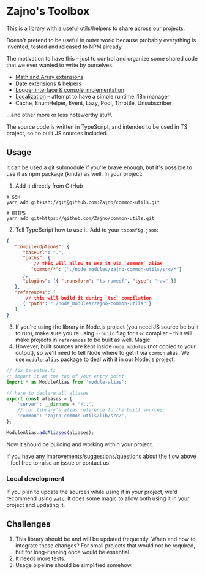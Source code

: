 # Zajno's Toolbox

This is a library with a useful utils/helpers to share across our projects.

Doesn't pretend to be useful in outer world because probably everything is invented, tested and released to NPM already.

The motivation to have this – just to control and organize some shared code that we ever wanted to write by ourselves.


* [Math and Array extensions](./src/math/index.ts)
* [Date extensions & helpers](./src/dates/index.ts)
* [Logger interface & console implementation](./src/logger/index.ts)
* [Localization](./src/services/localization/LocalizationManager.ts) – attempt to have a simple runtime i18n manager
* Cache, EnumHelper, Event, Lazy, Pool, Throttle, Unsubscriber

...and other more or less noteworthy stuff.

The source code is written in TypeScript, and intended to be used in TS project, so no built JS sources included.


## Usage

It can be used a git submodule if you're brave enough, but it's possible to use it as npm package (kinda) as well. In your project:

1. Add it directly from GitHub

```
# SSH
yarn add git+ssh://git@github.com:Zajno/common-utils.git

# HTTPS
yarn add git+https://github.com/Zajno/common-utils.git
```

2. Tell TypeScript how to use it. Add to your `tsconfig.json`:

```json
{
   "compilerOptions": {
      "baseUrl": ".",
      "paths": {
          // this will allow to use it via `common` alias
         "common/*": ["./node_modules/zajno-common-utils/src/*"]
      },
      "plugins": [{ "transform": "ts-nameof", "type": "raw" }]
   },
   "references": [
       // this will build it during `tsc` compilation
      { "path": "./node_modules/zajno-common-utils" }
   ]
}
```

3. If you're using the library in Node.js project (you need JS source be built to run), make sure you're using `--build` flag for `tsc` compiler – this will make projects in `references` to be built as well. Magic.
4. However, built sources are kept inside `node_modules` (not copied to your output), so we'll need to tell Node where to get it via `common` alias. We use `module-alias` package to deal with it in our Node.js project:

```typescript
// fix-ts-paths.ts
// import it at the top of your entry point
import * as ModuleAlias from 'module-alias';

// here to declare all aliases
export const aliases = {
    'server': __dirname + '/..',
    // our library's alias reference to the built sources:
    'common': 'zajno-common-utils/lib/src/',
};

ModuleAlias.addAliases(aliases);

```

Now it should be building and working within your project.

If you have any improvements/suggestions/questions about the flow above – feel free to raise an issue or contact us.

### Local development

If you plan to update the sources while using it in your project, we'd recommend using [`yalc`](https://www.npmjs.com/package/yalc). It does some magic to allow both using it in your project and updating it.

## Challenges

1. This library should be and will be updated frequently. When and how to integrate these changes? For small projects that would not be required, but for long-running once would be essential.
2. It needs more tests.
3. Usage pipeline should be simplified somehow.
